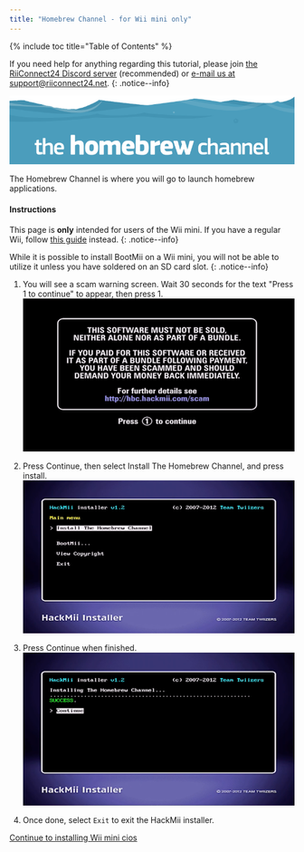 ```yaml
---
title: "Homebrew Channel - for Wii mini only"
---
```


{% include toc title="Table of Contents" %}

If you need help for anything regarding this tutorial, please join [the RiiConnect24 Discord server](https://discord.gg/b4Y7jfD) (recommended) or [e-mail us at support@riiconnect24.net](mailto:support@riiconnect24.net).
{: .notice--info}

![HBC Logo](/images/hbc.png)

The Homebrew Channel is where you will go to launch homebrew applications.

#### Instructions
This page is **only** intended for users of the Wii mini. If you have a regular Wii, follow [this guide](hbc) instead.
{: .notice--info}

While it is possible to install BootMii on a Wii mini, you will not be able to utilize it unless you have soldered on an SD card slot.
{: .notice--info}

1. You will see a scam warning screen. Wait 30 seconds for the text "Press 1 to continue" to appear, then press 1.
![Scam Screen](/images/Wii/ScamScreen.png)

1. Press Continue, then select Install The Homebrew Channel, and press install.
![Install the Homebrew Channel](/images/Wii/InstallHomebrewChannel.png)

1. Press Continue when finished.
![Success Installing the Homebrew Channel](/images/Wii/SuccessHBC.png)


1. Once done, select `Exit` to exit the HackMii installer.

[Continue to installing Wii mini cios](cios-mini)
